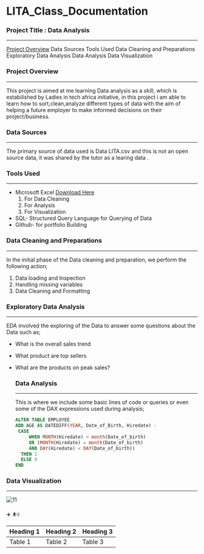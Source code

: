 # LITA_Class_Documentation

### Project Title : Data Analysis
---
[Project Overview](#project-overview)
Data Sources
Tools Used
Data Cleaning and Preparations
Exploratory Data Analysis
Data Analysis
Data Visualization

### Project Overview
---
This project is aimed at me learning Data analysis as a skill, which is estabilished by Ladies in tech africa initiative, in this project i am able to learn how to sort,clean,analyze different types of data with the aim of helping a future employer to make informed decisions on their project/business.

### Data Sources
---
 The primary source of data used is Data LITA.csv and this is not an open source data, it was shared by the tutor as a learing data .

 ### Tools Used
 ---
 - Microsoft Excel [Download Here](https://www.microsoft.com)
    1. For Data Cleaning
    2. For Analysis
    3. For Visualization
 - SQL- Structured Query Language for Querying of Data
 - Github- for portfolio Building

### Data Cleaning and Preparations
---
In the initial phase of the Data cleaning and preparation, we perform the following action;
 1. Data loading and Inspection
 2. Handling missing variables
 3. Data Cleaning and Formatting

### Exploratory Data Analysis
---
EDA involved the exploring of the Data to answer some questions about the Data such as;
- What is the overall sales trend
- What product are top sellers
- What are the products on peak sales?

  ### Data Analysis
  ---
  This is where we include some basic lines of code or queries or even some of the DAX expressions used during analysis;

  ```SQL
  ALTER TABLE EMPLOYEE
  ADD AGE AS DATEDIFF(YEAR, Date_of_Birth, Hiredate) -
   CASE
       WHEN MONTH(Hiredate) < month(Date_of_birth)
	   OR (MONTH(Hiredate) = month(Date_of_birth)
	   AND DAY(Hiredate) < DAY(Date_of_birth))
	THEN 1
	ELSE 0
  END
  ```
  
### Data Visualization
---
![11](https://github.com/user-attachments/assets/7e87e95f-46e2-459e-aed3-87ec42058e36)

✈️
⛹️‍♀️

|Heading 1|Heading 2|Heading 3|
|---------|---------|---------|
|Table 1|Table 2|Table 3|
